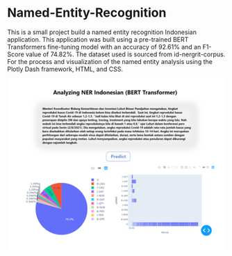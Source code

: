 # Named-Entity-Recognition
This is a small project build a named entity recognition Indonesian application. This application was built using a pre-trained BERT Transformers fine-tuning model with an accuracy of 92.61% and an F1-Score value of 74.82%. The dataset used is sourced from id-nergrit-corpus. For the process and visualization of the named entity analysis using the Plotly Dash framework, HTML, and CSS.

![NER Application](https://github.com/AnnisaRizki30/Named-Entity-Recognition/blob/master/NER%20Application.png?raw=true)
